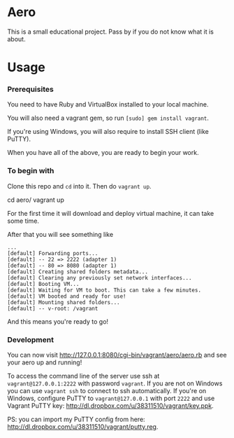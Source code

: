 Aero
====

This is a small educational project. Pass by if you do not know what it is about.


Usage
=====

### Prerequisites

You need to have Ruby and VirtualBox installed to your local machine.

You will also need a vagrant gem, so run `[sudo] gem install vagrant`.

If you're using Windows, you will also require to install SSH client (like PuTTY).

When you have all of the above, you are ready to begin your work.

### To begin with

Clone this repo and `cd` into it. Then do `vagrant up`.

  cd aero/
	vagrant up

For the first time it will download and deploy virtual machine, it can take some time.

After that you will see something like
	
	...
	[default] Forwarding ports...
	[default] -- 22 => 2222 (adapter 1)
	[default] -- 80 => 8080 (adapter 1)
	[default] Creating shared folders metadata...
	[default] Clearing any previously set network interfaces...
	[default] Booting VM...
	[default] Waiting for VM to boot. This can take a few minutes.
	[default] VM booted and ready for use!
	[default] Mounting shared folders...
	[default] -- v-root: /vagrant

And this means you're ready to go!

### Development

You can now visit http://127.0.0.1:8080/cgi-bin/vagrant/aero/aero.rb and see your aero up and running!

To access the command line of the server use ssh at `vagrant@127.0.0.1:2222` with password `vagrant`.
If you are not on Windows you can use `vagrant ssh` to connect to ssh automatically.
If you're on Windows, configure PuTTY to `vagrant@127.0.0.1` with port `2222` and use Vagrant PuTTY key: http://dl.dropbox.com/u/38311510/vagrant/key.ppk.

PS: you can import my PuTTY config from here: http://dl.dropbox.com/u/38311510/vagrant/putty.reg.

